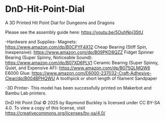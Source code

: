 # DnD-Hit-Point-Dial
 A 3D Printed Hit Point Dial for Dungeons and Dragons

Please see the assembly guide here: https://youtu.be/5OuhNoj3StU

-Hardware and Supplies-
Magnets: https://www.amazon.com/dp/B0CPYF4X12
Cheap Bearing (Stiff Spin, Inexpensive): https://www.amazon.com/dp/B09PKD8QZZ
Fidget Spinner Bearing (Super Spinny, Noticeable Sound): https://www.amazon.com/dp/B07XD6PLV1
Ceramic Bearing (Super Spinny, Quiet, and Expensive AF): https://www.amazon.com/dp/B075QLMQW6
E6000 Glue: https://www.amazon.com/E6000-237032-Craft-Adhesive-Clear/dp/B004BPHQWU
A toothpick or short length of filament
Sandpaper

-3D Printer-
This model has been successfully printed on Makerbot and Bambu Lab printers.

 DnD Hit Point Dial © 2025 by Raymond Buckley is licensed under CC BY-SA 4.0. To view a copy of this license, visit https://creativecommons.org/licenses/by-sa/4.0/